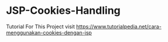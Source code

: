 # JSP-Cookies-Handling


Tutorial For This Project visit https://www.tutorialpedia.net/cara-menggunakan-cookies-dengan-jsp
